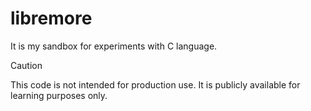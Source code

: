 # libremore

It is my sandbox for experiments with C language.

> [!CAUTION]
> This code is not intended for production use. It is publicly available for learning purposes only.